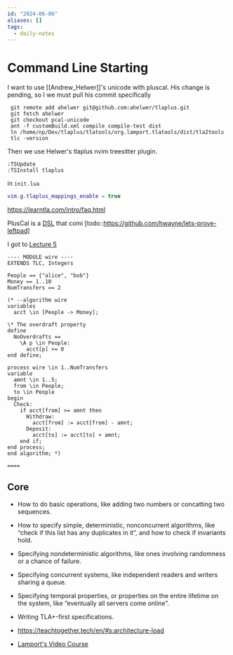 ```yaml
---
id: "2024-06-06"
aliases: []
tags:
  - daily-notes
---
```


# Command Line Starting
I want to use [[Andrew_Helwer]]'s unicode with pluscal.
His change is pending, so I we must pull his commit specifically
 ```
  git remote add ahelwer git@github.com:ahelwer/tlaplus.git
  git fetch ahelwer
  git checkout pcal-unicode
  ant -f customBuild.xml compile compile-test dist
  ln /home/np/Dev/tlaplus/tlatools/org.lamport.tlatools/dist/tla2tools
  tlc -version
  ```


Then we use Helwer's tlaplus nvim treesitter plugin.
  ```nvim
  :TSUpdate
  :TSInstall tlaplus
  ```

  in `init.lua`
  ```lua
  vim.g.tlaplus_mappings_enable = true
  ```

https://learntla.com/intro/faq.html

PlusCal is a [DSL](https://en.wikipedia.org/wiki/Domain-specific_language) that comi
[todo::https://github.com/hwayne/lets-prove-leftpad]


I got to [Lecture 5](https://lamport.azurewebsites.net/video/video5.html)
```tlaplus
---- MODULE wire ----
EXTENDS TLC, Integers

People == {"alice", "bob"}
Money == 1..10
NumTransfers == 2

(* --algorithm wire
variables
  acct \in [People -> Money];

\* The overdraft property
define
  NoOverdrafts ==
    \A p \in People:
      acct[p] >= 0
end define;

process wire \in 1..NumTransfers
variable
  amnt \in 1..5;
  from \in People;
  to \in People
begin
  Check:
    if acct[from] >= amnt then
      Withdraw:
        acct[from] := acct[from] - amnt;
      Deposit:
        acct[to] := acct[to] + amnt;
    end if;
end process;
end algorithm; *)

====
```


## Core


- How to do basic operations, like adding two numbers or concatting two sequences.
- How to specify simple, deterministic, nonconcurrent algorithms, like “check if this list has any duplicates in it”, and how to check if invariants hold.
- Specifying nondeterministic algorithms, like ones involving randomness or a chance of failure.
- Specifying concurrent systems, like independent readers and writers sharing a queue.
- Specifying temporal properties, or properties on the entire lifetime on the system, like “eventually all servers come online”.
- Writing TLA+-first specifications.

- https://teachtogether.tech/en/#s:architecture-load
- [Lamport's Video Course](https://lamport.azurewebsites.net/video/videos.html)

